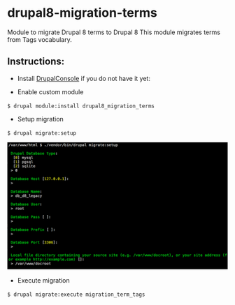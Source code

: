 # drupal8-migration-terms

Module to migrate Drupal 8 terms to Drupal 8
This module migrates terms from Tags vocabulary.

Instructions:
-------------

- Install [DrupalConsole](https://docs.drupalconsole.com/en/getting/project.html)
 if you do not have it yet:

- Enable custom module

`$ drupal module:install drupal8_migration_terms`

- Setup migration

`$ drupal migrate:setup`

![alt text][logo]

[logo]: ./images/drupal-migrate-setup.png "Drupal Console migrate setup prompt"


- Execute migration

`$ drupal migrate:execute migration_term_tags`